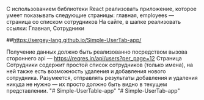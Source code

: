 С использованием библиотеки React реализовать приложение, которое умеет
показывать следующие страницы: главная,
employees — страница со списком сотрудников
На сайте, в шапке реализовать ссылки: Главная, Сотрудники

##https://sergey-lang.github.io/Simple-UserTab-app/

Получение данных должно быть реализованно посредством вызова стороннего api —
https://reqres.in/api/users?per_page=12
Страница Сотрудники содержит простой список сотрудников (только имена), на ней
также есть возможность удаления и добавления нового сотрудника. Разумеется,
отправлять результаты добавления и удаления никуда не нужно — их просто должно
быть видно в текущем представлении.
"# Simple-UserTable-app" 
"# Simple-UserTab-app" 
